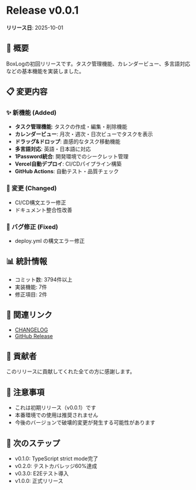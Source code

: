 # Release v0.0.1

**リリース日**: 2025-10-01

## 🎯 概要
BoxLogの初回リリースです。タスク管理機能、カレンダービュー、多言語対応などの基本機能を実装しました。

## 📋 変更内容

### ✨ 新機能 (Added)
- **タスク管理機能**: タスクの作成・編集・削除機能
- **カレンダービュー**: 月次・週次・日次ビューでタスクを表示
- **ドラッグ&ドロップ**: 直感的なタスク移動機能
- **多言語対応**: 英語・日本語に対応
- **1Password統合**: 開発環境でのシークレット管理
- **Vercel自動デプロイ**: CI/CDパイプライン構築
- **GitHub Actions**: 自動テスト・品質チェック

### 🔄 変更 (Changed)
- CI/CD構文エラー修正
- ドキュメント整合性改善

### 🐛 バグ修正 (Fixed)
- deploy.yml の構文エラー修正

## 📊 統計情報
- コミット数: 3794件以上
- 実装機能: 7件
- 修正項目: 2件

## 🔗 関連リンク
- [CHANGELOG](../../CHANGELOG.md)
- [GitHub Release](https://github.com/t3-nico/boxlog-app/releases/tag/v0.0.1)

## 👥 貢献者
このリリースに貢献してくれた全ての方に感謝します。

## 📝 注意事項
- これは初期リリース（v0.0.1）です
- 本番環境での使用は推奨されません
- 今後のバージョンで破壊的変更が発生する可能性があります

## 🚀 次のステップ
- v0.1.0: TypeScript strict mode完了
- v0.2.0: テストカバレッジ60%達成
- v0.3.0: E2Eテスト導入
- v1.0.0: 正式リリース